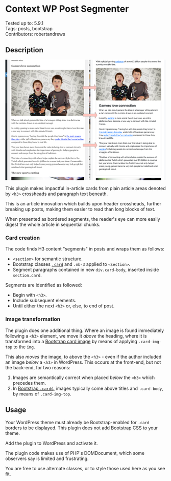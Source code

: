 # Context WP Post Segmenter

Tested up to: 5.9.1  
Tags: posts, bootstrap  
Contributors: robertandrews  

## Description

![Plugin screenshot](screenshot.png)

This plugin makes impactful in-article cards from plain article areas denoted by `<h3>` crossheads and paragraph text beneath.

This is an article innovation which builds upon header crossheads, further breaking up posts, making them easier to read than long blocks of text.

When presented as bordered segments, the reader's eye can more easily digest the whole article in sequential chunks.

### Card creation

The code finds H3 content "segments" in posts and wraps them as follows:

* `<section>` for semantic structure.
* Bootstrap classes [`.card`](https://getbootstrap.com/docs/5.0/components/card/) and `.mb-3` applied to `<section>`.
* Segment paragraphs contained in new `div.card-body`, inserted inside `section.card`.

Segments are identified as followed:

* Begin with `<h3>`.
* Include subsequent elements.
* Until either the next `<h3>` or, else, to end of post.

### Image transformation

The plugin does one additional thing. Where an image is found immediately following a `<h3>` element, we move it _above_ the heading, where it is transformed into a [Bootstrap card image](https://getbootstrap.com/docs/5.0/components/card/#images) by means of applying `.card-img-top` to the `img`.

This also _moves_ the image, to above the `<h3>` - even if the author included an image _below_ a `<h3>` in WordPress. This occurs at the front-end, but not the back-end, for two reasons:

1. Images are semantically correct when placed _below_ the `<h3>` which precedes them.
2. In [Bootstrap `.card`s](https://getbootstrap.com/docs/5.0/components/card/), images typically come above titles and `.card-body`, by means of `.card-img-top`.

## Usage

Your WordPress theme must already be Bootstrap-enabled for `.card` borders to be displayed. This plugin does not add Bootstrap CSS to your theme.

Add the plugin to WordPress and activate it.

The plugin code makes use of PHP's DOMDocument, which some observers say is limited and frustrating.

 You are free to use alternate classes, or to style those used here as you see fit.
